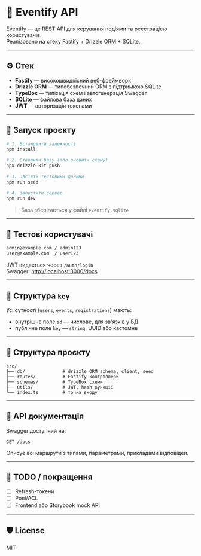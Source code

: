 # 🎫 Eventify API

Eventify — це REST API для керування подіями та реєстрацією користувачів.  
Реалізовано на стеку Fastify + Drizzle ORM + SQLite.

---

## ⚙️ Стек

- **Fastify** — високошвидкісний веб-фреймворк
- **Drizzle ORM** — типобезпечний ORM з підтримкою SQLite
- **TypeBox** — типізація схем і автогенерація Swagger
- **SQLite** — файлова база даних
- **JWT** — авторизація токенами

---

## 🚀 Запуск проєкту

```bash
# 1. Встановити залежності
npm install

# 2. Створити базу (або оновити схему)
npx drizzle-kit push

# 3. Засіяти тестовими даними
npm run seed

# 4. Запустити сервер
npm run dev
```

> База зберігається у файлі `eventify.sqlite`

---

## 🧪 Тестові користувачі

```txt
admin@example.com / admin123
user@example.com  / user123
```

JWT видається через `/auth/login`  
Swagger: [http://localhost:3000/docs](http://localhost:3000/docs)

---

## 🔑 Структура `key`

Усі сутності (`users`, `events`, `registrations`) мають:

- внутрішнє поле `id` — числове, для зв'язків у БД
- публічне поле `key` — `string`, UUID або кастомне

---

## 📂 Структура проєкту

```
src/
├── db/              # drizzle ORM schema, client, seed
├── routes/          # Fastify контроллери
├── schemas/         # TypeBox схеми
├── utils/           # JWT, hash функції
└── index.ts         # точка входу
```

---

## 📄 API документація

Swagger доступний на:

```
GET /docs
```

Описує всі маршрути з типами, параметрами, прикладами відповідей.

---

## 📌 TODO / покращення

- [ ] Refresh-токени
- [ ] Ролі/ACL
- [ ] Frontend або Storybook mock API

---

## 🛡 License

MIT
